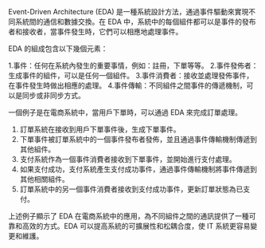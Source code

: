 

Event-Driven Architecture (EDA) 是一種系統設計方法，通過事件驅動來實現不同系統間的通信和數據交換。在 EDA 中，系統中的每個組件都可以是事件的發布者和接收者，當事件發生時，它們可以相應地處理事件。 

EDA 的組成包含以下幾個元素：

1.事件：任何在系統內發生的重要事情，例如：註冊，下單等等。
2.事件發佈者：生成事件的組件，可以是任何一個組件。
3.事件消費者：接收並處理發佈事件，在事件發生時做出相應的處理。
4.事件傳輸：不同組件之間事件的傳遞機制，可以是同步或非同步方式。

一個例子是在電商系統中，當用戶下單時，可以通過 EDA 來完成訂單處理。

1. 訂單系統在接收到用戶下單事件後，生成下單事件。
2. 下單事件被訂單系統中的一個事件發布者發佈，並且通過事件傳輸機制傳遞到其他組件。
3. 支付系統作為一個事件消費者接收到下單事件，並開始進行支付處理。
4. 如果支付成功，支付系統產生支付成功事件，通過事件傳輸機制將事件傳遞到其他相關組件。
5. 訂單系統中的另一個事件消費者接收到支付成功事件，更新訂單狀態為已支付。

上述例子顯示了 EDA 在電商系統中的應用，為不同組件之間的通訊提供了一種可靠和高效的方式。EDA 可以提高系統的可擴展性和松耦合度，使 IT 系統更容易變更和維護。